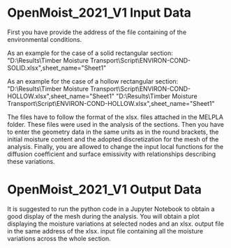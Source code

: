 # OpenMoist_2021_V1 Input Data

First you have provide the address of the file containing of the environmental conditions.

As an example for the case of a solid rectangular section: 
"D:\Results\Timber Moisture Transport\Script\ENVIRON-COND-SOLID.xlsx",sheet_name="Sheet1"

As an example for the case of a hollow rectangular section: 
"D:\Results\Timber Moisture Transport\Script\ENVIRON-COND-HOLLOW.xlsx",sheet_name="Sheet1"
"D:\Results\Timber Moisture Transport\Script\ENVIRON-COND-HOLLOW.xlsx",sheet_name="Sheet1"

The files have to follow the format of the xlsx. files attached in the MELPLA folder. These 
files were used in the analysis of the sections. Then you have to enter the geometry data in
the same units as in the round brackets, the initial moisture content and the adopted discretization 
for the mesh of the analysis. Finally, you are allowed to change the input local functions for
the diffusion coefficient and surface emissivity with relationships describing these variations.

# OpenMoist_2021_V1 Output Data

It is suggested to run the python code in a Jupyter Notebook to obtain a good display of the mesh
during the analysis. You will obtain a plot displaying the moisture variations at selected nodes
and an xlsx. output file in the same address of the xlsx. input file containing all the moisture 
variations across the whole section. 
